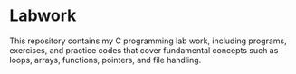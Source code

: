 # Labwork
This repository contains my C programming lab work, including programs, exercises, and practice codes that cover fundamental concepts such as loops, arrays, functions, pointers, and file handling.
